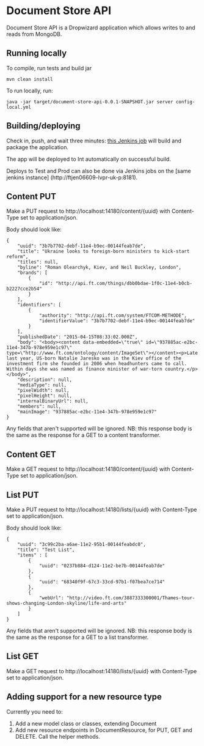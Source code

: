 # Document Store API
Document Store API is a Dropwizard application which allows writes to and reads from MongoDB.

## Running locally
To compile, run tests and build jar
    
    mvn clean install 

To run locally, run:
    
    java -jar target/document-store-api-0.0.1-SNAPSHOT.jar server config-local.yml

## Building/deploying
Check in, push, and wait three minutes: [this Jenkins job](http://ftjen06609-lvpr-uk-p:8181/job/document-store-api/) will build and package the application. 

The app will be deployed to Int automatically on successful build.

Deploys to Test and Prod can also be done via Jenkins jobs on the [same jenkins instance] (http://ftjen06609-lvpr-uk-p:8181).

## Content PUT
Make a PUT request to http://localhost:14180/content/{uuid} with Content-Type set to application/json.

Body should look like:

    {
        "uuid": "3b7b7702-debf-11e4-b9ec-00144feab7de",
        "title": "Ukraine looks to foreign-born ministers to kick-start reform",
        "titles": null,
        "byline": "Roman Olearchyk, Kiev, and Neil Buckley, London",
        "brands": [
            {
                "id": "http://api.ft.com/things/dbb0bdae-1f0c-11e4-b0cb-b2227cce2b54"
            }
        ],
        "identifiers": [
            {
                "authority": "http://api.ft.com/system/FTCOM-METHODE",
                "identifierValue": "3b7b7702-debf-11e4-b9ec-00144feab7de"
            }
        ],
        "publishedDate": "2015-04-15T08:33:02.000Z",
        "body": "<body><content data-embedded=\"true\" id=\"937885ac-e2bc-11e4-347b-978e959e1c97\" type=\"http://www.ft.com/ontology/content/ImageSet\"></content><p>Late last year, US-born Natalie Jaresko was in the Kiev office of the investment firm she founded in 2006 when headhunters came to call. Within days she was named as finance minister of war-torn country.</p></body>",
        "description": null,
        "mediaType": null,
        "pixelWidth": null,
        "pixelHeight": null,
        "internalBinaryUrl": null,
        "members": null,
        "mainImage": "937885ac-e2bc-11e4-347b-978e959e1c97"
    }

Any fields that aren't supported will be ignored. NB: this response body is the same as the response for a GET to a content transformer.

## Content GET
Make a GET request to http://localhost:14180/content/{uuid} with Content-Type set to application/json.

## List PUT
Make a PUT request to http://localhost:14180/lists/{uuid} with Content-Type set to application/json.

Body should look like:

    { 
        "uuid": "3c99c2ba-a6ae-11e2-95b1-00144feabdc0",
        "title": "Test List",
        "items" : [
            {
                "uuid": "0237b884-d124-11e2-be7b-00144feab7de"
            },
            {
                "uuid": "68340f9f-67c3-33cd-97b1-f07bea7ce714"
            },
            {
                "webUrl": "http://video.ft.com/3887333300001/Thames-tour-shows-changing-London-skyline/life-and-arts"
            }
        ]
    }
    
Any fields that aren't supported will be ignored. NB: this response body is the same as the response for a GET to a list transformer.

## List GET
Make a GET request to http://localhost:14180/lists/{uuid} with Content-Type set to application/json.

## Adding support for a new resource type
Currently you need to:
1. Add a new model class or classes, extending Document
2. Add new resource endpoints in DocumentResource, for PUT, GET and DELETE. Call the helper methods.

